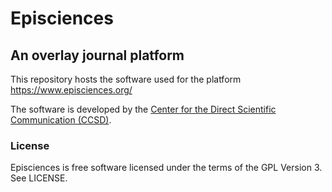 # Episciences
## An overlay journal platform

This repository hosts the software used for the platform https://www.episciences.org/

The software is developed by the [Center for the Direct Scientific Communication (CCSD)](https://www.ccsd.cnrs.fr/en/).

### License
Episciences is free software licensed under the terms of the GPL Version 3. See LICENSE.
